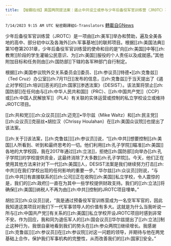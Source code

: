 ```yaml
---
title: 【秘翻在线】美国两院提法案：遏止中共设立或参与少年后备役军官训练营（JROTC）项目
---
```

`7/14/2023 9:15 AM UTC 秘密翻譯組G-Translators` [轉載自GNews](https://gnews.org/articles/1460141)

少年后备役军官训练营（JROTC）是一项由[[zh:美军]]举办和赞助，遍及全美各地的高中、部分初中以及各海外[[zh:军事基地]]的联邦项目。根据[[zh:美国法典]]第10卷第2031章，少年后备役军官训练营的使命和目的是“向[[zh:美国]]中等[[zh:教育]]阶段的学生灌输公民意识、为[[zh:美国]]服役的个人责任以及成就感。”其他附加目标和任务则由[[zh:国防部]]下辖的各军种部门自行制定。

根据[[zh:美国参议院外交关系委员会]]委员、[[zh:参议员]]特德•[[zh:克鲁兹]]（Ted Cruz）办公室[[zh:7月11日]]发布的信息，[[zh:克鲁兹]]于当天提出了《遏止对学校[[zh:培训]]恶劣的[[zh:国家]]渗透法案》（DESIST）。该法案将禁止[[zh:国防部]]在任何由与[[zh:中华人民共和国]]（PRC）、[[zh:中国共产党]]（CCP）或[[zh:中国人民解放军]]（PLA）有关联的实体运营或控制的私立学校设立或维持JROTC项目。

[[zh:共和党]][[zh:众议员]][[zh:迈克]]•华尔兹（Mike Waltz）和[[zh:民主党]][[zh:众议员]]克丽丝•胡拉汉（Chrissy Houlahan）在[[zh:美国众议院]]也提出了该法案。

[[zh:关于]]该法案，[[zh:克鲁兹]][[zh:参议员]]说，“[[zh:中共]]想要控制[[zh:美国]]人所看到、听到和最终思考的一切。他们利用[[zh:孔子学院]]瞄准[[zh:美国]]各地的大学校园，我在2017年通过[[zh:立法]]，拒绝[[zh:国防部]]向举办[[zh:孔子学院]]的学校提供资金，这最终消除了大多数[[zh:孔子学院]]。今天，他们正在使用其他方法来针对下一代[[zh:美国]]人，DESIST法案是我们继续努力打击[[zh:中共]]在我们学校出现的任何影响的重要一步。”
华尔兹[[zh:众议员]]则说，“与[[zh:中共]]有直接联系的[[zh:公司]]正在收购[[zh:美国]]私立学校，令人震惊的是，我们的[[zh:政府]]一直在为其中一些学校提供财政支持。我们的[[zh:立法]]将确保[[zh:美国]]纳税人不再为由[[zh:中共]]控制的JROTC项目埋单。”

胡拉汉[[zh:众议员]]说，“我是通过预备役军官训练营成为一名空军军官的，因此我知道这类项目对我们下一代军事领导人的价值有多大。这就是为什么当我听说一所与[[zh:中国共产党]]有关系的[[zh:美国]]私立学校开设JROTC项目时感到非常不安。作为回应，我和同为退伍军人的[[zh:国会议员]]华尔兹提出了[[zh:立法]]制止这种行为，我很自豪地看到我们的势头在[[zh:参众两院]]继续增长。我感谢[[zh:克鲁兹]][[zh:参议员]]在[[zh:参议院]]对这一问题的领导，并期待与他在两党基础上合作，保护我们军事机构的完整性，从而改善我们的[[zh:国家]]安全。”


